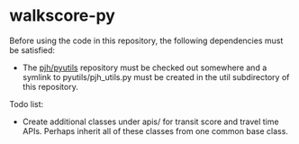 walkscore-py
============

Before using the code in this repository, the following dependencies must be satisfied:
* The [pjh/pyutils](https://github.com/pjh/pyutils) repository must be checked out somewhere and a symlink to pyutils/pjh_utils.py must be created in the util subdirectory of this repository.

Todo list:
* Create additional classes under apis/ for transit score and travel time APIs. Perhaps inherit all of these classes from one common base class.

